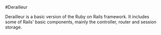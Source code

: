 #Derailleur

Derailleur is a basic version of the Ruby on Rails framework. It includes some of Rails' basic
components, mainly the controller, router and session storage. 
